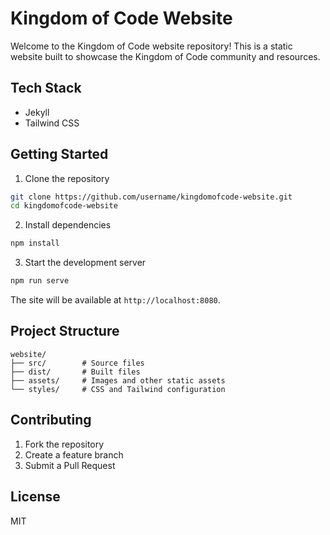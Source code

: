 # Kingdom of Code Website

Welcome to the Kingdom of Code website repository! This is a static website built to showcase the Kingdom of Code community and resources.

## Tech Stack

- Jekyll
- Tailwind CSS

## Getting Started

1. Clone the repository
```bash
git clone https://github.com/username/kingdomofcode-website.git
cd kingdomofcode-website
```

2. Install dependencies
```bash
npm install
```

3. Start the development server
```bash
npm run serve
```

The site will be available at `http://localhost:8080`.

## Project Structure

```
website/
├── src/        # Source files
├── dist/       # Built files
├── assets/     # Images and other static assets
└── styles/     # CSS and Tailwind configuration
```

## Contributing

1. Fork the repository
2. Create a feature branch
3. Submit a Pull Request

## License

MIT
